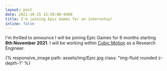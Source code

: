 ```yaml
---
layout: post
date: 2021-10-25 15:59:00-0400
title: I'm joining Epic Games for an internship!
inline: false
---
```



I'm thrilled to announce I will be joining Epic Games for 6 months starting **8th November 2021**. I will be working within [Cubic Motion](https://cubicmotion.com/) as a Research Engineer.

{% responsive_image path: assets/img/Epic.jpg class: "img-fluid rounded z-depth-1" %}
